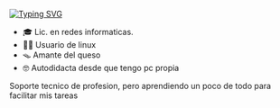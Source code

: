 [![Typing SVG](https://readme-typing-svg.herokuapp.com?font=M+PLUS+1+Code&size=30&duration=3000&pause=1000&background=242A2E&center=true&vCenter=true&width=500&height=60&lines=~%24+Linux+user%2C+waifu+lover+%E2%9D%A4%EF%B8%8F)](https://git.io/typing-svg)

- 🎓 Lic. en redes informaticas.
- 🐱‍💻 Usuario de linux
- 🪤 Amante del queso 
- 🤓 Autodidacta desde que tengo pc propia

Soporte tecnico de profesion, pero aprendiendo un poco de todo para facilitar mis tareas
 
<!--
**taregon/taregon** is a ✨ _special_ ✨ repository because its `README.md` (this file) appears on your GitHub profile.
-->
